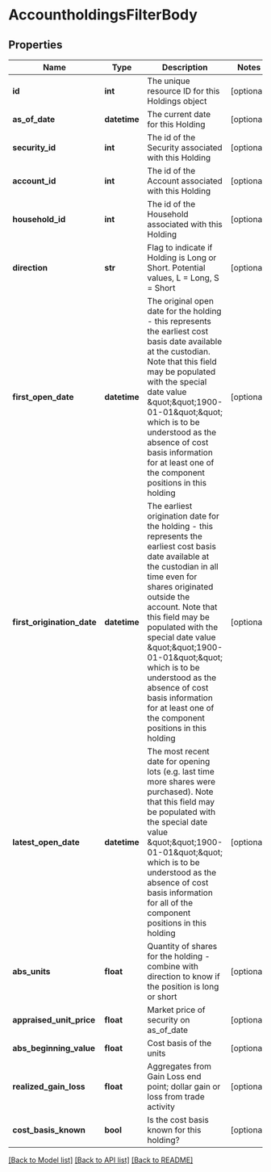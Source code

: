 # AccountholdingsFilterBody

## Properties
Name | Type | Description | Notes
------------ | ------------- | ------------- | -------------
**id** | **int** | The unique resource ID for this Holdings object | [optional] 
**as_of_date** | **datetime** | The current date for this Holding | [optional] 
**security_id** | **int** | The id of the Security associated with this Holding | [optional] 
**account_id** | **int** | The id of the Account associated with this Holding | [optional] 
**household_id** | **int** | The id of the Household associated with this Holding | [optional] 
**direction** | **str** | Flag to indicate if Holding is Long or Short. Potential values, L &#x3D; Long, S &#x3D; Short | [optional] 
**first_open_date** | **datetime** | The original open date for the holding - this represents the earliest cost basis date available at the custodian. Note that this field may be populated with the special date value \&quot;\&quot;1900-01-01\&quot;\&quot; which is to be understood as the absence of cost basis information for at least one of the component positions in this holding | [optional] 
**first_origination_date** | **datetime** | The earliest origination date for the holding - this represents the earliest cost basis date available at the custodian in all time even for shares originated outside the account. Note that this field may be populated with the special date value \&quot;\&quot;1900-01-01\&quot;\&quot; which is to be understood as the absence of cost basis information for at least one of the component positions in this holding | [optional] 
**latest_open_date** | **datetime** | The most recent date for opening lots (e.g. last time more shares were purchased). Note that this field may be populated with the special date value \&quot;\&quot;1900-01-01\&quot;\&quot; which is to be understood as the absence of cost basis information for all of the component positions in this holding | [optional] 
**abs_units** | **float** | Quantity of shares for the holding - combine with direction to know if the position is long or short | [optional] 
**appraised_unit_price** | **float** | Market price of security on as_of_date | [optional] 
**abs_beginning_value** | **float** | Cost basis of the units | [optional] 
**realized_gain_loss** | **float** | Aggregates from Gain Loss end point; dollar gain or loss from trade activity | [optional] 
**cost_basis_known** | **bool** | Is the cost basis known for this holding? | [optional] 

[[Back to Model list]](../README.md#documentation-for-models) [[Back to API list]](../README.md#documentation-for-api-endpoints) [[Back to README]](../README.md)

